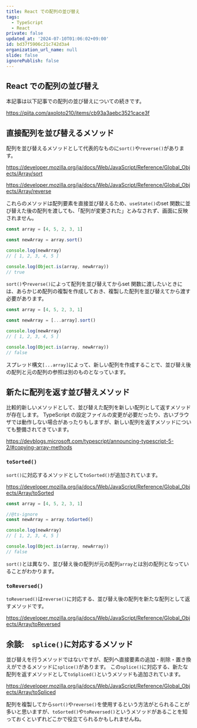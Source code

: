 ```yaml
---
title: React での配列の並び替え
tags:
  - TypeScript
  - React
private: false
updated_at: '2024-07-10T01:06:02+09:00'
id: bd37f5906c21c742d3a4
organization_url_name: null
slide: false
ignorePublish: false
---
```

## React での配列の並び替え
本記事は以下記事での配列の並び替えについての続きです。

https://qiita.com/axoloto210/items/cb93a3aebc3521cace3f

## 直接配列を並び替えるメソッド
配列を並び替えるメソッドとして代表的なものに`sort()`や`reverse()`があります。

https://developer.mozilla.org/ja/docs/Web/JavaScript/Reference/Global_Objects/Array/sort

https://developer.mozilla.org/ja/docs/Web/JavaScript/Reference/Global_Objects/Array/reverse

これらのメソッドは配列要素を直接並び替えるため、`useState()`のset 関数に並び替えた後の配列を渡しても、「配列が変更された」とみなされず、画面に反映されません。

```ts
const array = [4, 5, 2, 3, 1]

const newArray = array.sort()

console.log(newArray)
// [ 1, 2, 3, 4, 5 ]

console.log(Object.is(array, newArray))
// true
```

`sort()`や`reverse()`によって配列を並び替えてからset 関数に渡したいときには、あらかじめ配列の複製を作成しておき、複製した配列を並び替えてから渡す必要があります。

```ts
const array = [4, 5, 2, 3, 1]

const newArray = [...array].sort()

console.log(newArray)
// [ 1, 2, 3, 4, 5 ]

console.log(Object.is(array, newArray))
// false
```
スプレッド構文`[...array]`によって、新しい配列を作成することで、並び替え後の配列と元の配列の参照は別のものとなっています。

## 新たに配列を返す並び替えメソッド
比較的新しいメソッドとして、並び替えた配列を新しい配列として返すメソッドが存在します。
TypeScript の設定ファイルの変更が必要だったり、古いブラウザでは動作しない場合があったりもしますが、新しい配列を返すメソッドについても整備されてきています。

https://devblogs.microsoft.com/typescript/announcing-typescript-5-2/#copying-array-methods

### `toSorted()`
`sort()`に対応するメソッドとして`toSorted()`が追加されています。

https://developer.mozilla.org/ja/docs/Web/JavaScript/Reference/Global_Objects/Array/toSorted

```ts
const array = [4, 5, 2, 3, 1]

//@ts-ignore
const newArray = array.toSorted()

console.log(newArray)
// [ 1, 2, 3, 4, 5 ]

console.log(Object.is(array, newArray))
// false
```
`sort()`とは異なり、並び替え後の配列が元の配列`array`とは別の配列となっていることがわかります。

### `toReversed()`
`toReversed()`は`reverse()`に対応する、並び替え後の配列を新たな配列として返すメソッドです。

https://developer.mozilla.org/ja/docs/Web/JavaScript/Reference/Global_Objects/Array/toReversed

## 余談:　`splice()`に対応するメソッド
並び替えを行うメソッドではないですが、配列へ直接要素の追加・削除・置き換えができるメソッドに`splice()`があります。
この`splice()`に対応する、新たな配列を返すメソッドとして`toSpliced()`というメソッドも追加されています。

https://developer.mozilla.org/ja/docs/Web/JavaScript/Reference/Global_Objects/Array/toSpliced

配列を複製してから`sort()`や`reverse()`を使用するという方法がとられることが多いと思いますが、`toSorted()`や`toReversed()`というメソッドがあることを知っておくといずれどこかで役立てられるかもしれませんね。
